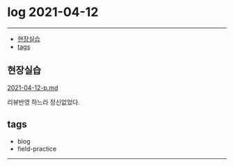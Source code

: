 # log 2021-04-12

--------------------------

- [현장실습](#현장실습)
- [tags](#tags)


## 현장실습

[2021-04-12-p.md](./2021-04-12-p.md)

리뷰반영 하느라 정신없었다. 

## tags
- blog
- field-practice

--------------------------

